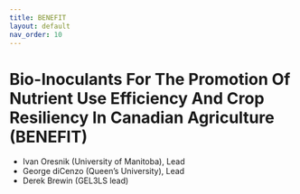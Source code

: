 ```yaml
---
title: BENEFIT
layout: default
nav_order: 10
---
```


# Bio-Inoculants For The Promotion Of Nutrient Use Efficiency And Crop Resiliency In Canadian Agriculture (BENEFIT)

* Ivan Oresnik (University of Manitoba), Lead
* George diCenzo (Queen’s University), Lead
* Derek Brewin (GEL3LS lead)